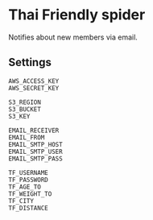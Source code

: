 # Thai Friendly spider

Notifies about new members via email.

## Settings

```
AWS_ACCESS_KEY
AWS_SECRET_KEY

S3_REGION
S3_BUCKET
S3_KEY

EMAIL_RECEIVER
EMAIL_FROM
EMAIL_SMTP_HOST
EMAIL_SMTP_USER
EMAIL_SMTP_PASS

TF_USERNAME
TF_PASSWORD
TF_AGE_TO
TF_WEIGHT_TO
TF_CITY
TF_DISTANCE
```
